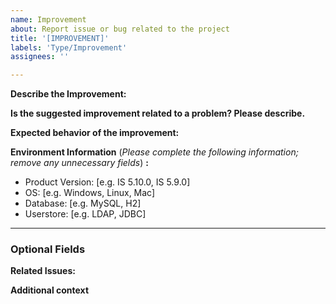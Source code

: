 ```yaml
---
name: Improvement
about: Report issue or bug related to the project
title: '[IMPROVEMENT]'
labels: 'Type/Improvement'
assignees: ''

---
```


**Describe the Improvement:**
<!-- A clear and concise description of what the sugested improvement is -->

**Is the suggested improvement related to a problem? Please describe.**
<!-- A clear and concise description of the related issue. -->

**Expected behavior of the improvement:**
<!-- A clear and concise description of what you expected to happen. -->

**Environment Information** (_Please complete the following information; remove  any unnecessary fields_) **:**
 - Product Version: [e.g. IS 5.10.0, IS 5.9.0]
 - OS: [e.g. Windows, Linux, Mac]
 - Database: [e.g. MySQL, H2]
 - Userstore: [e.g. LDAP, JDBC]

---

### Optional Fields

**Related Issues:**
<!-- Any related issues from this/other repositories-->

**Additional context**
<!-- Add any other context or screenshots about the feature request here. -->
